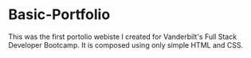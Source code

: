 # Basic-Portfolio

This was the first portolio webiste I created for Vanderbilt's Full Stack Developer Bootcamp.  It is composed using only simple HTML and CSS. 
